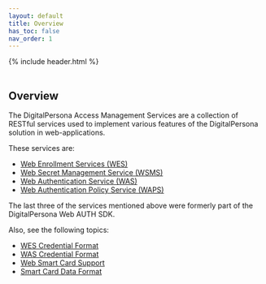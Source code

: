 ```yaml
---
layout: default
title: Overview
has_toc: false
nav_order: 1
---
```


{% include header.html %}     
<BR>  

## Overview

The DigitalPersona Access Management Services are a collection of RESTful services used to implement various features of the DigitalPersona solution in web-applications.

These services are:

- [Web Enrollment Services (WES)](wes.html)
- [Web Secret Management Service (WSMS)](wsms.html)  
- [Web Authentication Service (WAS)](wsms.html)
- [Web Authentication Policy Service (WAPS)](waps.html)

The last three of the services mentioned above were formerly part of the DigitalPersona Web AUTH SDK.

Also, see the following topics:

- [WES Credential Format](wes-cred-format.html)  
- [WAS Credential Format](was-cred-format.html)
- [Web Smart Card Support](web-smart-card-support.html)
- [Smart Card Data Format](smart-card-data-format.html)
